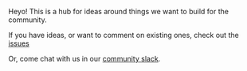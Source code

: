 Heyo! This is a hub for ideas around things we want to build for the community.

If you have ideas, or want to comment on existing ones, check out the [issues](/issues)

Or, come chat with us in our [community slack](http://slack.keen.io).
